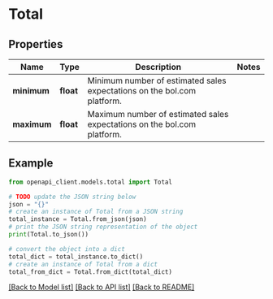 # Total


## Properties

Name | Type | Description | Notes
------------ | ------------- | ------------- | -------------
**minimum** | **float** | Minimum number of estimated sales expectations on the bol.com platform. | 
**maximum** | **float** | Maximum number of estimated sales expectations on the bol.com platform. | 

## Example

```python
from openapi_client.models.total import Total

# TODO update the JSON string below
json = "{}"
# create an instance of Total from a JSON string
total_instance = Total.from_json(json)
# print the JSON string representation of the object
print(Total.to_json())

# convert the object into a dict
total_dict = total_instance.to_dict()
# create an instance of Total from a dict
total_from_dict = Total.from_dict(total_dict)
```
[[Back to Model list]](../README.md#documentation-for-models) [[Back to API list]](../README.md#documentation-for-api-endpoints) [[Back to README]](../README.md)


